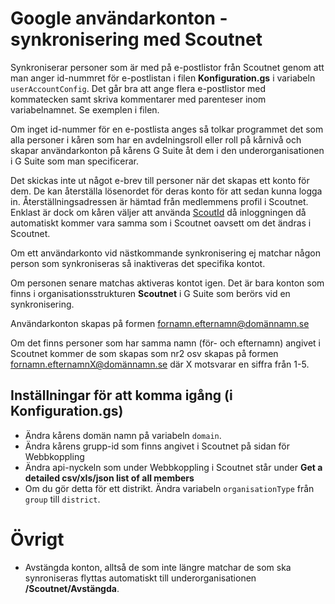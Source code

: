 # Google användarkonton - synkronisering med Scoutnet
Synkroniserar personer som är med på e-postlistor från Scoutnet genom att man
anger id-nummret för e-postlistan i filen **Konfiguration.gs** i variabeln `userAccountConfig`.
Det går bra att ange flera e-postlistor med kommatecken samt skriva kommentarer med
parenteser inom variabelnamnet. Se exemplen i filen.

Om inget id-nummer för en e-postlista anges så tolkar programmet det som alla
personer i kåren som har en avdelningsroll eller roll på kårnivå och skapar
användarkonton på kårens G Suite åt dem i den underorganisationen i G Suite som
man specificerar.

Det skickas inte ut något e-brev till personer när det skapas ett konto för dem. De kan återställa lösenordet för deras konto för att sedan kunna logga in. Återställningsadressen är hämtad från medlemmens profil i Scoutnet. Enklast är dock om kåren väljer att använda [ScoutId](https://etjanster.scout.se/e-tjanster/scoutid/) då inloggningen då automatiskt kommer vara samma som i Scoutnet oavsett om det ändras i Scoutnet.

Om ett användarkonto vid nästkommande synkronisering ej matchar någon person
som synkroniseras så inaktiveras det specifika kontot.

Om personen senare matchas aktiveras kontot igen. Det är bara konton som finns
i organisationsstrukturen **Scoutnet** i G Suite som berörs vid en synkronisering.

Användarkonton skapas på formen fornamn.efternamn@domännamn.se

Om det finns personer som har samma namn (för- och efternamn) angivet i Scoutnet
kommer de som skapas som nr2 osv skapas på formen fornamn.efternamnX@domännamn.se
där X motsvarar en siffra från 1-5.

## Inställningar för att komma igång (i Konfiguration.gs)
- Ändra kårens domän namn på variabeln `domain`.
- Ändra kårens grupp-id som finns angivet i Scoutnet på sidan för Webbkoppling
- Ändra api-nyckeln som under Webbkoppling i Scoutnet står under
  **Get a detailed csv/xls/json list of all members**
- Om du gör detta för ett distrikt. Ändra variabeln `organisationType` från `group`
  till `district`.

# Övrigt
- Avstängda konton, alltså de som inte längre matchar de som ska synroniseras flyttas
  automatiskt till underorganisationen **/Scoutnet/Avstängda**.